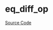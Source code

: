 # eq_diff_op

[Source Code](https://github.com/software-mansion/cairo-lint/tree/main/crates/cairo-lint-core/src/lints/eq_op.rs#L66)

